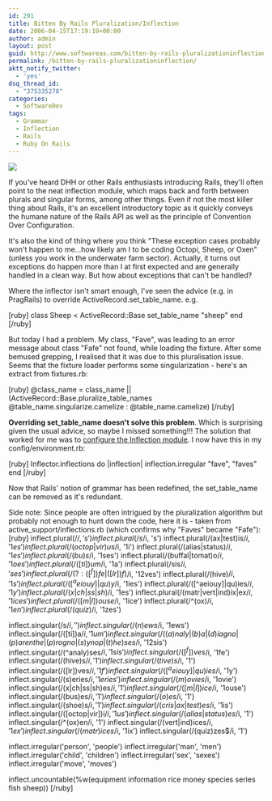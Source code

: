 ```yaml
---
id: 291
title: Bitten By Rails Pluralization/Inflection
date: 2006-04-15T17:19:19+00:00
author: admin
layout: post
guid: http://www.softwareas.com/bitten-by-rails-pluralizationinflection
permalink: /bitten-by-rails-pluralizationinflection/
aktt_notify_twitter:
  - 'yes'
dsq_thread_id:
  - "375335278"
categories:
  - SoftwareDev
tags:
  - Grammar
  - Inflection
  - Rails
  - Ruby On Rails
---
```

<img src="http://img67.imageshack.us/img67/7453/octopi0oq.jpg"/>

If you've heard DHH or other Rails enthusiasts introducing Rails, they'll often point to the neat inflection module, which maps back and forth between plurals and singular forms, among other things. Even if not the most killer thing about Rails, it's an excellent introductory topic as it quickly conveys the humane nature of the Rails API as well as the principle of Convention Over Configuration.

It's also the kind of thing where you think "These exception cases probably won't happen to me...how likely am I to be coding Octopi, Sheep, or Oxen" (unless you work in the underwater farm sector). Actually, it turns out exceptions do happen more than I at first expected and are generally handled in a clean way. But how about exceptions that can't be handled?

Where the inflector isn't smart enough, I've seen the advice (e.g. in PragRails) to override ActiveRecord.set_table_name. e.g.

[ruby]
class Sheep < ActiveRecord::Base
   set_table_name "sheep"
end
[/ruby]

But today I had a problem. My class, "Fave", was leading to an error message about class "Fafe" not found, while loading the fixture. After some bemused grepping, I realised that it was due to this pluralisation issue. Seems that the fixture loader performs some singularization - here's an extract from fixtures.rb:

[ruby]
    @class_name = class_name || 
                  (ActiveRecord::Base.pluralize_table_names @table_name.singularize.camelize : @table_name.camelize)
[/ruby]

**Overriding set_table_name doesn't solve this problem**. Which is surprising given the usual advice, so maybe I missed something!!! The solution that worked for me was to <a href="http://wiki.rubyonrails.com/rails/pages/Turn">configure the Inflection module</a>. I now have this in my config/environment.rb:

[ruby]
Inflector.inflections do |inflection| inflection.irregular "fave", "faves"
end
[/ruby]

Now that Rails' notion of grammar has been redefined, the set_table_name can be removed as it's redundant.

Side note: Since people are often intrigued by the pluralization algorithm but probably not enough to hunt down the code, here it is - taken from active_support/inflections.rb (which confirms why "Faves" became "Fafe"):
[ruby]
  inflect.plural(/$/, 's')
  inflect.plural(/s$/i, 's')
  inflect.plural(/(ax|test)is$/i, '1es')
  inflect.plural(/(octop|vir)us$/i, '1i')
  inflect.plural(/(alias|status)$/i, '1es')
  inflect.plural(/(bu)s$/i, '1ses')
  inflect.plural(/(buffal|tomat)o$/i, '1oes')
  inflect.plural(/([ti])um$/i, '1a')
  inflect.plural(/sis$/i, 'ses')
  inflect.plural(/(?:([^f])fe|([lr])f)$/i, '12ves')
  inflect.plural(/(hive)$/i, '1s')
  inflect.plural(/([^aeiouy]|qu)y$/i, '1ies')
  inflect.plural(/([^aeiouy]|qu)ies$/i, '1y')
  inflect.plural(/(x|ch|ss|sh)$/i, '1es')
  inflect.plural(/(matr|vert|ind)ix|ex$/i, '1ices')
  inflect.plural(/([m|l])ouse$/i, '1ice')
  inflect.plural(/^(ox)$/i, '1en')
  inflect.plural(/(quiz)$/i, '1zes')

  inflect.singular(/s$/i, '')
  inflect.singular(/(n)ews$/i, '1ews')
  inflect.singular(/([ti])a$/i, '1um')
  inflect.singular(/((a)naly|(b)a|(d)iagno|(p)arenthe|(p)rogno|(s)ynop|(t)he)ses$/i, '12sis')
  inflect.singular(/(^analy)ses$/i, '1sis')
  inflect.singular(/([^f])ves$/i, '1fe')
  inflect.singular(/(hive)s$/i, '1')
  inflect.singular(/(tive)s$/i, '1')
  inflect.singular(/([lr])ves$/i, '1f')
  inflect.singular(/([^aeiouy]|qu)ies$/i, '1y')
  inflect.singular(/(s)eries$/i, '1eries')
  inflect.singular(/(m)ovies$/i, '1ovie')
  inflect.singular(/(x|ch|ss|sh)es$/i, '1')
  inflect.singular(/([m|l])ice$/i, '1ouse')
  inflect.singular(/(bus)es$/i, '1')
  inflect.singular(/(o)es$/i, '1')
  inflect.singular(/(shoe)s$/i, '1')
  inflect.singular(/(cris|ax|test)es$/i, '1is')
  inflect.singular(/([octop|vir])i$/i, '1us')
  inflect.singular(/(alias|status)es$/i, '1')
  inflect.singular(/^(ox)en/i, '1')
  inflect.singular(/(vert|ind)ices$/i, '1ex')
  inflect.singular(/(matr)ices$/i, '1ix')
  inflect.singular(/(quiz)zes$/i, '1')

  inflect.irregular('person', 'people')
  inflect.irregular('man', 'men')
  inflect.irregular('child', 'children')
  inflect.irregular('sex', 'sexes')
  inflect.irregular('move', 'moves')

  inflect.uncountable(%w(equipment information rice money species series fish sheep))
[/ruby]